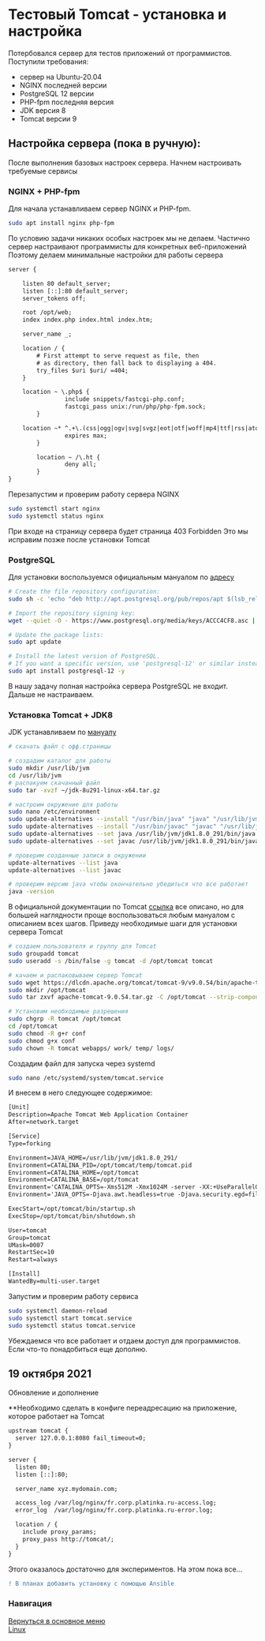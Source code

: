 # Тестовый Tomcat - установка и настройка

Потербовался сервер для тестов приложений от программистов.<br>
Поступили требования:

* сервер на Ubuntu-20.04
* NGINX последней версии
* PostgreSQL 12 версии
* PHP-fpm последняя версия
* JDK версия 8
* Tomcat версии 9

## **Настройка сервера** (пока в ручную):

После выполнения базовых настроек сервера.
Начнем настроивать требуемые сервисы

### NGINX + PHP-fpm

Для начала устанавливаем сервер NGINX и PHP-fpm.

```bash
sudo apt install nginx php-fpm
```

По условию задачи никаких особых настроек мы не делаем.
Частично сервер настраивают программисты для конкретных веб-приложений
Поэтому делаем минимальные настройки для работы сервера

```txt
server {

	listen 80 default_server;
	listen [::]:80 default_server;
	server_tokens off;

	root /opt/web;
	index index.php index.html index.htm;

	server_name _;

	location / {
		# First attempt to serve request as file, then
		# as directory, then fall back to displaying a 404.
		try_files $uri $uri/ =404;
	}

	location ~ \.php$ {
                include snippets/fastcgi-php.conf;
                fastcgi_pass unix:/run/php/php-fpm.sock;
        }

	location ~* ^.+\.(css|ogg|ogv|svg|svgz|eot|otf|woff|mp4|ttf|rss|atom|jpg|jpeg|gif|png|ico|zip|tgz|gz|rar|bz2|doc|xls|exe|ppt|tar|mid|midi|wav|bmp|rtf)$ {
                expires max;
        }

        location ~ /\.ht {
                deny all;
        }
}
```

Перезапустим и проверим работу сервера NGINX

```bash
sudo systemctl start nginx
sudo systemctl status nginx
```

При входе на страницу сервера будет страница 403 Forbidden
Это мы исправим позже после установки Tomcat

### PostgreSQL

Для установки воспользуемся официальным мануалом по [адресу](https://www.postgresql.org/download/linux/ubuntu/)

```bash
# Create the file repository configuration:
sudo sh -c 'echo "deb http://apt.postgresql.org/pub/repos/apt $(lsb_release -cs)-pgdg main" > /etc/apt/sources.list.d/pgdg.list'

# Import the repository signing key:
wget --quiet -O - https://www.postgresql.org/media/keys/ACCC4CF8.asc | sudo apt-key add -

# Update the package lists:
sudo apt update

# Install the latest version of PostgreSQL.
# If you want a specific version, use 'postgresql-12' or similar instead of 'postgresql':
sudo apt install postgresql-12 -y
```

В нашу задачу полная настройка сервера PostgreSQL не входит. Дальше не настраиваем.

### Установка Tomcat + JDK8

JDK устанавливаем по [мануалу](https://www.javahelps.com/2015/03/install-oracle-jdk-in-ubuntu.html)

```bash
# скачать файл с офф.страницы

# создадим каталог для работы
sudo mkdir /usr/lib/jvm
cd /usr/lib/jvm
# распакуем скачанный файл
sudo tar -xvzf ~/jdk-8u291-linux-x64.tar.gz 

# настроим окружение для работы
sudo nano /etc/environment 
sudo update-alternatives --install "/usr/bin/java" "java" "/usr/lib/jvm/jdk1.8.0_291/bin/java" 0
sudo update-alternatives --install "/usr/bin/javac" "javac" "/usr/lib/jvm/jdk1.8.0_291/bin/javac" 0
sudo update-alternatives --set java /usr/lib/jvm/jdk1.8.0_291/bin/java
sudo update-alternatives --set javac /usr/lib/jvm/jdk1.8.0_291/bin/javac

# проверим созданные записи в окружении
update-alternatives --list java
update-alternatives --list javac

# проверим версию java чтобы окончательно убедиться что все работает
java -version
```

В официальной документации по Tomcat [ссылка](https://tomcat.apache.org/)
все описано, но для большей наглядности проще воспользоваться любым мануалом с описанием всех шагов.
Приведу необходимые шаги для установки сервера Tomcat

```bash
# создаем пользователя и группу для Tomcat
sudo groupadd tomcat
sudo useradd -s /bin/false -g tomcat -d /opt/tomcat tomcat

# качаем и распаковываем сервер Tomcat
sudo wget https://dlcdn.apache.org/tomcat/tomcat-9/v9.0.54/bin/apache-tomcat-9.0.54.tar.gz
sudo mkdir /opt/tomcat
sudo tar zxvf apache-tomcat-9.0.54.tar.gz -C /opt/tomcat --strip-components 1

# Установим необходимые разрешения
sudo chgrp -R tomcat /opt/tomcat
cd /opt/tomcat
sudo chmod -R g+r conf
sudo chmod g+x conf
sudo chown -R tomcat webapps/ work/ temp/ logs/
```

Создадим файл для запуска через systemd

```bash
sudo nano /etc/systemd/system/tomcat.service
```

И внесем в него следующее содержимое:

```txt
[Unit]
Description=Apache Tomcat Web Application Container
After=network.target

[Service]
Type=forking

Environment=JAVA_HOME=/usr/lib/jvm/jdk1.8.0_291/
Environment=CATALINA_PID=/opt/tomcat/temp/tomcat.pid
Environment=CATALINA_HOME=/opt/tomcat
Environment=CATALINA_BASE=/opt/tomcat
Environment='CATALINA_OPTS=-Xms512M -Xmx1024M -server -XX:+UseParallelGC'
Environment='JAVA_OPTS=-Djava.awt.headless=true -Djava.security.egd=file:/dev/./urandom'

ExecStart=/opt/tomcat/bin/startup.sh
ExecStop=/opt/tomcat/bin/shutdown.sh

User=tomcat
Group=tomcat
UMask=0007
RestartSec=10
Restart=always

[Install]
WantedBy=multi-user.target
```

Запустим и проверим работу сервиса

```bash
sudo systemctl daemon-reload
sudo systemctl start tomcat.service
sudo systemctl status tomcat.service
```

Убеждаемся что все работает и отдаем доступ для программистов.
Если что-то понадобиться еще дополню.

## 19 октября 2021
Обновление и дополнение

**Необходимо сделать в конфиге переадресацию на приложение, которое работает на Tomcat

```txt
upstream tomcat {
  server 127.0.0.1:8080 fail_timeout=0;
}

server {
  listen 80;
  listen [::]:80;

  server_name xyz.mydomain.com;

  access_log /var/log/nginx/fr.corp.platinka.ru-access.log;
  error_log  /var/log/nginx/fr.corp.platinka.ru-error.log;

  location / {
    include proxy_params;
    proxy_pass http://tomcat/;
  }
}

```

Этого оказалось достаточно для экспериментов. На этом пока все...


```diff
! В планах добавить установку с помощью Ansible
```

### Навигация
[Вернуться в основное меню](../README.md)
<br> [Linux](../linux/README.md)

